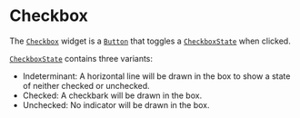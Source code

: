 # Checkbox

The [`Checkbox`][checkbox] widget is a [`Button`](./button.md) that toggles a
[`CheckboxState`][checkboxstate] when clicked.

[`CheckboxState`][checkboxstate] contains three variants:

- Indeterminant: A horizontal line will be drawn in the box to show a state of
  neither checked or unchecked.
- Checked: A checkbark will be drawn in the box.
- Unchecked: No indicator will be drawn in the box.

[checkbox]: <{{ docs }}/widgets/checkbox/struct.Checkbox.html>
[checkboxstate]: <{{ docs }}/widgets/checkbox/struct.CheckboxState.html>
